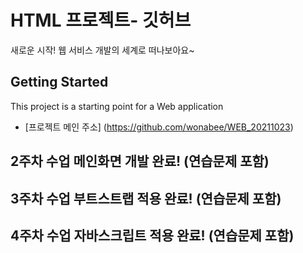 # HTML 프로젝트- 깃허브
새로운 시작! 웹 서비스 개발의 세계로 떠나보아요~
## Getting Started
This project is a starting point for a Web application
- [프로젝트 메인 주소] (https://github.com/wonabee/WEB_20211023)
## 2주차 수업 메인화면 개발 완료! (연습문제 포함)
## 3주차 수업 부트스트랩 적용 완료! (연습문제 포함)
## 4주차 수업 자바스크립트 적용 완료! (연습문제 포함)